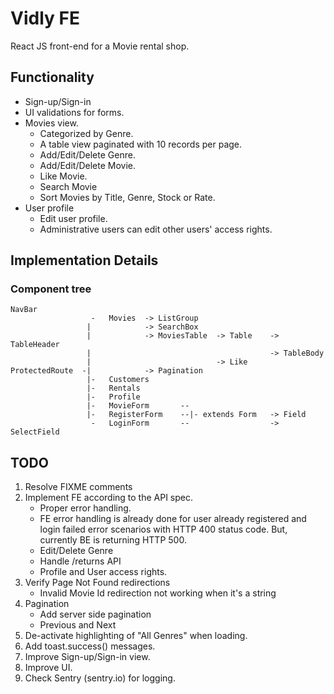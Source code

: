 # Vidly FE
React JS front-end for a Movie rental shop.

## Functionality
- Sign-up/Sign-in
- UI validations for forms.
- Movies view.
    - Categorized by Genre.
    - A table view paginated with 10 records per page.
    - Add/Edit/Delete Genre.
    - Add/Edit/Delete Movie.
    - Like Movie.
    - Search Movie
    - Sort Movies by Title, Genre, Stock or Rate.
- User profile
    - Edit user profile.
    - Administrative users can edit other users' access rights.

## Implementation Details

### Component tree

```
NavBar
                  -   Movies  -> ListGroup
                 |            -> SearchBox
                 |            -> MoviesTable  -> Table    -> TableHeader
                 |                                        -> TableBody
                 |                            -> Like
ProtectedRoute  -|            -> Pagination
                 |-   Customers
                 |-   Rentals
                 |-   Profile
                 |-   MovieForm       --
                 |-   RegisterForm    --|- extends Form   -> Field
                  -   LoginForm       --                  -> SelectField
```

## TODO
1. Resolve FIXME comments
2. Implement FE according to the API spec.
    - Proper error handling.
    - FE error handling is already done for user already registered and login failed error scenarios with HTTP 400 status code. But, currently BE is returning HTTP 500.
    - Edit/Delete Genre
    - Handle /returns API
    - Profile and User access rights.
3. Verify Page Not Found redirections
    - Invalid Movie Id redirection not working when it's a string
4. Pagination
    - Add server side pagination
    - Previous and Next
5. De-activate highlighting of "All Genres" when loading.
6. Add toast.success() messages.
7. Improve Sign-up/Sign-in view.
8. Improve UI.
9. Check Sentry (sentry.io) for logging.
